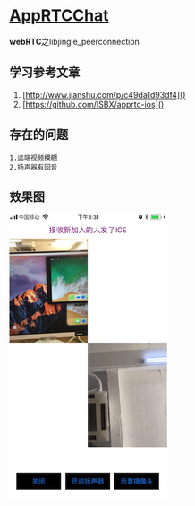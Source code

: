 # [AppRTCChat](https://github.com/zhuzhuxingtianxia/AppRTCChat)

**webRTC**之libjingle_peerconnection

## 学习参考文章
1. [http://www.jianshu.com/p/c49da1d93df4]()
2. [https://github.com/ISBX/apprtc-ios]()
## 存在的问题
```
1.远端视频模糊
2.扬声器有回音
```
## 效果图
![img](https://github.com/zhuzhuxingtianxia/AppRTCChat/blob/master/video.png)
